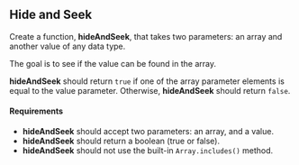 ## Hide and Seek

Create a function, **hideAndSeek**, that takes two parameters: an array and another value of any data type.

The goal is to see if the value can be found in the array.

**hideAndSeek** should return `true` if one of the array parameter elements is equal to the value parameter. Otherwise, **hideAndSeek** should return `false`.

#### Requirements
* **hideAndSeek** should accept two parameters: an array, and a value.
* **hideAndSeek** should return a boolean (true or false).
* **hideAndSeek** should not use the built-in `Array.includes()` method.
